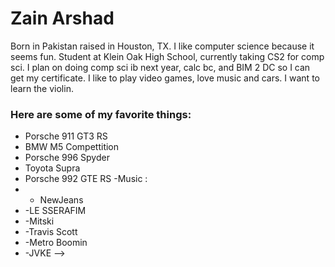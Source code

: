 # Zain Arshad
Born in Pakistan raised in Houston, TX.
I like computer science because it seems fun.
Student at Klein Oak High School, currently taking CS2 for comp sci. I plan on doing comp sci ib next year, calc bc, and BIM 2 DC so I can get my certificate.
I like to play video games, love music and cars.
I want to learn the violin.

### Here are some of my favorite things:
- Porsche 911 GT3 RS
- BMW M5 Compettition
- Porsche 996 Spyder
- Toyota Supra
- Porsche 992 GTE RS
 -Music :
- - NewJeans
- -LE SSERAFIM
- -Mitski
- -Travis Scott
- -Metro Boomin
- -JVKE
-->
